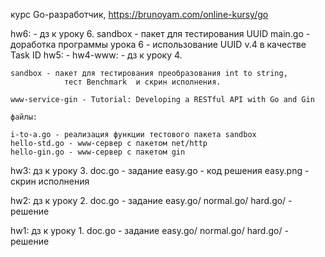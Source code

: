 курс Go-разработчик, https://brunoyam.com/online-kursy/go


hw6: - дз к уроку 6.
    sandbox - пакет для тестирования UUID
    main.go - доработка программы урока 6 - использование UUID v.4 
                в качестве Task ID
hw5: - 
hw4-www:  - дз к уроку 4.

    sandbox - пакет для тестирования преобразования int to string, 
                тест Benchmark  и скрин исполнения.
	
	www-service-gin - Tutorial: Developing a RESTful API with Go and Gin
 
    файлы:
	
    i-to-a.go - реализация функции тестового пакета sandbox
    hello-std.go - www-сервер с пакетом net/http
    hello-gin.go - www-сервер с пакетом gin
    
    
hw3: дз к уроку 3.
    doc.go - задание
    easy.go -   код решения
    easy.png -  скрин исполнения

hw2: дз к уроку 2.
    doc.go - задание
    easy.go/ normal.go/ hard.go/ -   решение

hw1: дз к уроку 1. 
    doc.go - задание
    easy.go/ normal.go/ hard.go/ -   решение

